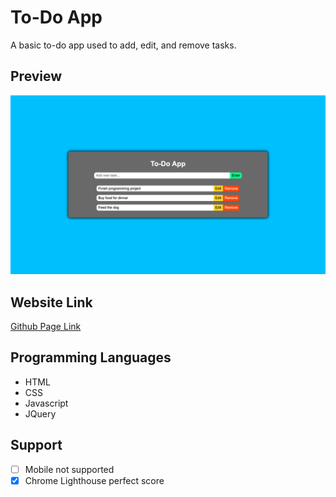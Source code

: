 # To-Do App
A basic to-do app used to add, edit, and remove tasks.

## Preview
![Preview](/images/preview.png)

## Website Link
[Github Page Link](https://cyoung-sudo.github.io/todo-app/)

## Programming Languages
* HTML
* CSS
* Javascript
* JQuery

## Support
- [ ] Mobile not supported
- [x] Chrome Lighthouse perfect score

